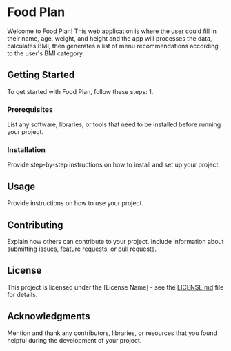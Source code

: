 # Food Plan

Welcome to Food Plan! 
This web application is where the user could fill in their name, age, weight, and height and the app will processes the data, 
calculates BMI, then generates a list of menu recommendations according to the user's BMI category.

## Getting Started

To get started with Food Plan, follow these steps:
1. 


### Prerequisites

List any software, libraries, or tools that need to be installed before running your project.

### Installation

Provide step-by-step instructions on how to install and set up your project.

## Usage

Provide instructions on how to use your project.

## Contributing

Explain how others can contribute to your project. Include information about submitting issues, feature requests, or pull requests.

## License

This project is licensed under the [License Name] - see the [LICENSE.md](LICENSE.md) file for details.

## Acknowledgments

Mention and thank any contributors, libraries, or resources that you found helpful during the development of your project.
